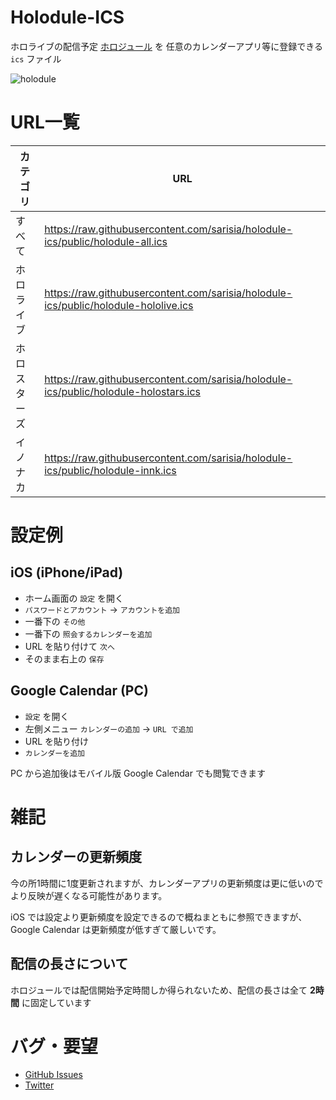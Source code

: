 # Holodule-ICS

ホロライブの配信予定 [ホロジュール](https://schedule.hololive.tv/) を
任意のカレンダーアプリ等に登録できる `ics` ファイル

![holodule](https://user-images.githubusercontent.com/33576079/76172492-00a80e80-61da-11ea-9590-a6bcc4a4982d.png)

# URL一覧

| カテゴリ | URL |
| - | - |
| すべて | https://raw.githubusercontent.com/sarisia/holodule-ics/public/holodule-all.ics |
| ホロライブ | https://raw.githubusercontent.com/sarisia/holodule-ics/public/holodule-hololive.ics |
| ホロスターズ | https://raw.githubusercontent.com/sarisia/holodule-ics/public/holodule-holostars.ics |
| イノナカ | https://raw.githubusercontent.com/sarisia/holodule-ics/public/holodule-innk.ics |

# 設定例

## iOS (iPhone/iPad)

* ホーム画面の `設定` を開く
* `パスワードとアカウント` -> `アカウントを追加`
* 一番下の `その他`
* 一番下の `照会するカレンダーを追加`
* URL を貼り付けて `次へ`
* そのまま右上の `保存`

## Google Calendar (PC)

* `設定` を開く
* 左側メニュー `カレンダーの追加` -> `URL で追加`
* URL を貼り付け
* `カレンダーを追加`

PC から追加後はモバイル版 Google Calendar でも閲覧できます

# 雑記

## カレンダーの更新頻度

今の所1時間に1度更新されますが、カレンダーアプリの更新頻度は更に低いので
より反映が遅くなる可能性があります。

iOS では設定より更新頻度を設定できるので概ねまともに参照できますが、
Google Calendar は更新頻度が低すぎて厳しいです。

## 配信の長さについて

ホロジュールでは配信開始予定時間しか得られないため、配信の長さは全て **2時間**
に固定しています

# バグ・要望

* [GitHub Issues](https://github.com/sarisia/holodule-ics/issues)
* [Twitter](https://twitter.com/A1ces)
